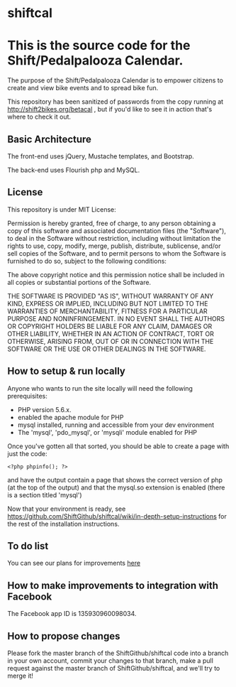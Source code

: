 # shiftcal

This is the source code for the Shift/Pedalpalooza Calendar.
===========================================================

The purpose of the Shift/Pedalpalooza Calendar is to empower citizens to create and view bike events and to spread bike fun. 

This repository has been sanitized of passwords from the copy running at http://shift2bikes.org/betacal , but if you'd like to see it in action that's where to check it out.

Basic Architecture
------------------

The front-end uses jQuery, Mustache templates, and Bootstrap.

The back-end uses Flourish php and MySQL.

License
-------

This repository is under MIT License:

Permission is hereby granted, free of charge, to any person obtaining a copy of this software and associated documentation files (the "Software"), to deal in the Software without restriction, including without limitation the rights to use, copy, modify, merge, publish, distribute, sublicense, and/or sell copies of the Software, and to permit persons to whom the Software is furnished to do so, subject to the following conditions:

The above copyright notice and this permission notice shall be included in all copies or substantial portions of the Software.

THE SOFTWARE IS PROVIDED "AS IS", WITHOUT WARRANTY OF ANY KIND, EXPRESS OR IMPLIED, INCLUDING BUT NOT LIMITED TO THE WARRANTIES OF MERCHANTABILITY, FITNESS FOR A PARTICULAR PURPOSE AND NONINFRINGEMENT. IN NO EVENT SHALL THE AUTHORS OR COPYRIGHT HOLDERS BE LIABLE FOR ANY CLAIM, DAMAGES OR OTHER LIABILITY, WHETHER IN AN ACTION OF CONTRACT, TORT OR OTHERWISE, ARISING FROM, OUT OF OR IN CONNECTION WITH THE SOFTWARE OR THE USE OR OTHER DEALINGS IN THE SOFTWARE.

How to setup & run locally
--------------------------

Anyone who wants to run the site locally will need the following prerequisites:

- PHP version 5.6.x.
- enabled the apache module for PHP 
- mysql installed, running and accessible from your dev environment
- The 'mysql', 'pdo\_mysql', or 'mysqli' module enabled for PHP

Once you've gotten all that sorted, you should be able to create a page with just the code:

```
<?php phpinfo(); ?>
```

and have the output contain a page that shows the correct version of php (at the top of the output) and that the mysql.so extension is enabled (there is a section titled 'mysql')

Now that your environment is ready, see https://github.com/ShiftGithub/shiftcal/wiki/in-depth-setup-instructions for the rest of the installation instructions.

To do list
----------
You can see our plans for improvements [here](https://tree.taiga.io/project/shift2bikes-shift-calendar/)
 

How to make improvements to integration with Facebook  
-----------------------------------------------------

The Facebook app ID is 135930960098034. 

How to propose changes
----------------------

Please fork the master branch of the ShiftGithub/shiftcal code into a branch in your own account, commit your changes to that branch, make a pull request against the master branch of ShiftGithub/shiftcal, and we'll try to merge it!



